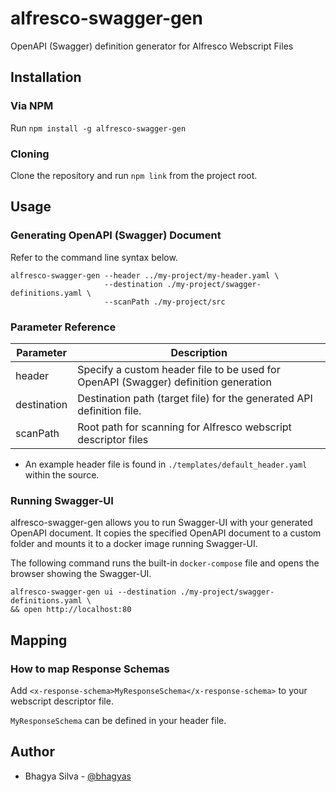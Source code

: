 # alfresco-swagger-gen
OpenAPI (Swagger) definition generator for Alfresco Webscript Files

## Installation

### Via NPM 
Run `npm install -g alfresco-swagger-gen`

### Cloning 
Clone the repository and run `npm link` from the project root.

## Usage

### Generating OpenAPI (Swagger) Document
Refer to the command line syntax below.

```
alfresco-swagger-gen --header ../my-project/my-header.yaml \
                     --destination ./my-project/swagger-definitions.yaml \
                     --scanPath ./my-project/src  
```                  

### Parameter Reference
| Parameter | Description |
|-----------|-------------|
| header  | Specify a custom header file to be used for OpenAPI (Swagger) definition generation |
| destination | Destination path (target file) for the generated API definition file. |
| scanPath | Root path for scanning for Alfresco webscript descriptor files |

* An example header file is found in `./templates/default_header.yaml` within the source.

### Running Swagger-UI

alfresco-swagger-gen allows you to run Swagger-UI with your generated OpenAPI document. It copies the specified OpenAPI document to a custom folder and mounts it to a docker image running Swagger-UI.

The following command runs the built-in `docker-compose` file and opens the browser showing the Swagger-UI.

```
alfresco-swagger-gen ui --destination ./my-project/swagger-definitions.yaml \
&& open http://localhost:80
```



## Mapping
### How to map  Response Schemas
Add `<x-response-schema>MyResponseSchema</x-response-schema>` to your webscript descriptor file.

`MyResponseSchema` can be defined in your header file.

## Author
- Bhagya Silva - [@bhagyas](https://linkedin.com/in/bhagyas)